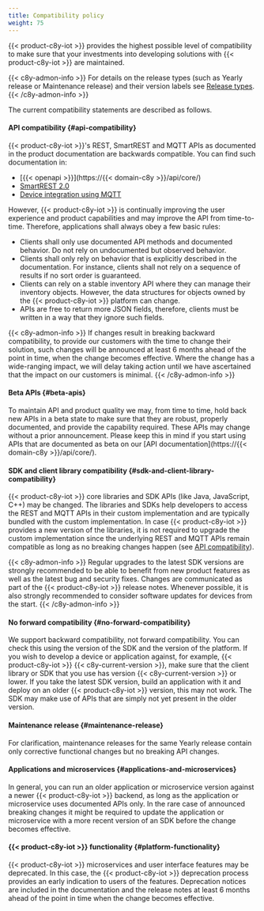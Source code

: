 ```yaml
---
title: Compatibility policy
weight: 75
---
```


{{< product-c8y-iot >}} provides the highest possible level of compatibility to make sure that your investments into developing solutions with {{< product-c8y-iot >}} are maintained.

{{< c8y-admon-info >}}
For details on the release types (such as Yearly release or Maintenance release) and their version labels see [Release types](https://cumulocity.com/releasenotes/about/release-types/).
{{< /c8y-admon-info >}}

The current compatibility statements are described as follows.

#### API compatibility {#api-compatibility}

{{< product-c8y-iot >}}'s REST, SmartREST and MQTT APIs as documented in the product documentation are backwards compatible. You can find such documentation in:

* [{{< openapi >}}](https://{{< domain-c8y >}}/api/core/)
* [SmartREST 2.0](/smartrest/smartrest-two/)
* [Device integration using MQTT](/device-integration/mqtt/)


However, {{< product-c8y-iot >}} is continually improving the user experience and product capabilities and may improve the API from time-to-time. Therefore, applications shall always obey a few basic rules:

* Clients shall only use documented API methods and documented behavior. Do not rely on undocumented but observed behavior.
* Clients shall only rely on behavior that is explicitly described in the documentation. For instance, clients shall not rely on a sequence of results if no sort order is guaranteed.
* Clients can rely on a stable inventory API where they can manage their inventory objects. However, the data structures for objects owned by the {{< product-c8y-iot >}} platform can change.
* APIs are free to return more JSON fields, therefore, clients must be written in a way that they ignore such fields.


{{< c8y-admon-info >}}
If changes result in breaking backward compatibility, to provide our customers with the time to change their solution, such changes will be announced at least 6 months ahead of the point in time, when the change becomes effective. Where the change has a wide-ranging impact, we will delay taking action until we have ascertained that the impact on our customers is minimal.
{{< /c8y-admon-info >}}

#### Beta APIs {#beta-apis}

To maintain API and product quality we may, from time to time, hold back new APIs in a beta state to make sure that they are robust, properly documented, and provide the capability required. These APIs may change without a prior announcement. Please keep this in mind if you start using APIs that are documented as beta on our [API documentation](https://{{< domain-c8y >}}/api/core/).

#### SDK and client library compatibility {#sdk-and-client-library-compatibility}

{{< product-c8y-iot >}} core libraries and SDK APIs (like Java, JavaScript, C++) may be changed. The libraries and SDKs help developers to access the REST and MQTT APIs in their custom implementation and are typically bundled with the custom implementation. In case {{< product-c8y-iot >}} provides a new version of the libraries, it is not required to upgrade the custom implementation since the underlying REST and MQTT APIs remain compatible as long as no breaking changes happen (see [API compatibility](#api-compatibility)).

{{< c8y-admon-info >}}
Regular upgrades to the latest SDK versions are strongly recommended to be able to benefit from new product features as well as the latest bug and security fixes. Changes are communicated as part of the {{< product-c8y-iot >}} release notes. Whenever possible, it is also strongly recommended to consider software updates for devices from the start.
{{< /c8y-admon-info >}}

#### No forward compatibility {#no-forward-compatibility}

We support backward compatibility, not forward compatibility. You can check this using the version of the SDK and the version of the platform. If you wish to develop a device or application against, for example, {{< product-c8y-iot >}} {{< c8y-current-version >}}, make sure that the client library or SDK that you use has version {{< c8y-current-version >}}  or lower. If you take the latest SDK version, build an application with it and deploy on an older {{< product-c8y-iot >}} version, this may not work. The SDK may make use of APIs that are simply not yet present in the older version.

#### Maintenance release {#maintenance-release}

For clarification, maintenance releases for the same Yearly release contain only corrective functional changes but no breaking API changes.

#### Applications and microservices {#applications-and-microservices}

In general, you can run an older application or microservice version against a newer {{< product-c8y-iot >}} backend, as long as the application or microservice uses documented APIs only.  In the rare case of announced breaking changes it might be required to update the application or microservice with a more recent version of an SDK before the change becomes effective.

#### {{< product-c8y-iot >}} functionality {#platform-functionality}

{{< product-c8y-iot >}} microservices and user interface features may be deprecated. In this case, the {{< product-c8y-iot >}} deprecation process provides an early indication to users of the features. Deprecation notices are included in the documentation and the release notes at least 6 months ahead of the point in time when the change becomes effective.
